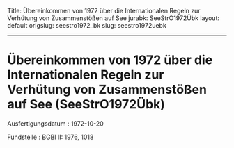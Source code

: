 Title: Übereinkommen von 1972 über die Internationalen Regeln zur Verhütung von Zusammenstößen
  auf See
jurabk: SeeStrO1972Übk
layout: default
origslug: seestro1972_bk
slug: seestro1972uebk

---

# Übereinkommen von 1972 über die Internationalen Regeln zur Verhütung von Zusammenstößen auf See (SeeStrO1972Übk)

Ausfertigungsdatum
:   1972-10-20

Fundstelle
:   BGBl II: 1976, 1018

